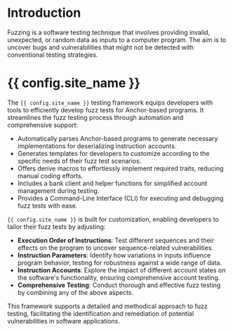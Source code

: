 # Introduction

Fuzzing is a software testing technique that involves providing invalid, unexpected, or random data as inputs to a computer program. The aim is to uncover bugs and vulnerabilities that might not be detected with conventional testing strategies.

# {{ config.site_name }}

The `{{ config.site_name }}` testing framework equips developers with tools to efficiently develop fuzz tests for Anchor-based programs. It streamlines the fuzz testing process through automation and comprehensive support:

- Automatically parses Anchor-based programs to generate necessary implementations for deserializing instruction accounts.
- Generates templates for developers to customize according to the specific needs of their fuzz test scenarios.
- Offers derive macros to effortlessly implement required traits, reducing manual coding efforts.
- Includes a bank client and helper functions for simplified account management during testing.
- Provides a Command-Line Interface (CLI) for executing and debugging fuzz tests with ease.

`{{ config.site_name }}` is built for customization, enabling developers to tailor their fuzz tests by adjusting:

- **Execution Order of Instructions**: Test different sequences and their effects on the program to uncover sequence-related vulnerabilities.
- **Instruction Parameters**: Identify how variations in inputs influence program behavior, testing for robustness against a wide range of data.
- **Instruction Accounts**: Explore the impact of different account states on the software's functionality, ensuring comprehensive account testing.
- **Comprehensive Testing**: Conduct thorough and effective fuzz testing by combining any of the above aspects.

This framework supports a detailed and methodical approach to fuzz testing, facilitating the identification and remediation of potential vulnerabilities in software applications.
